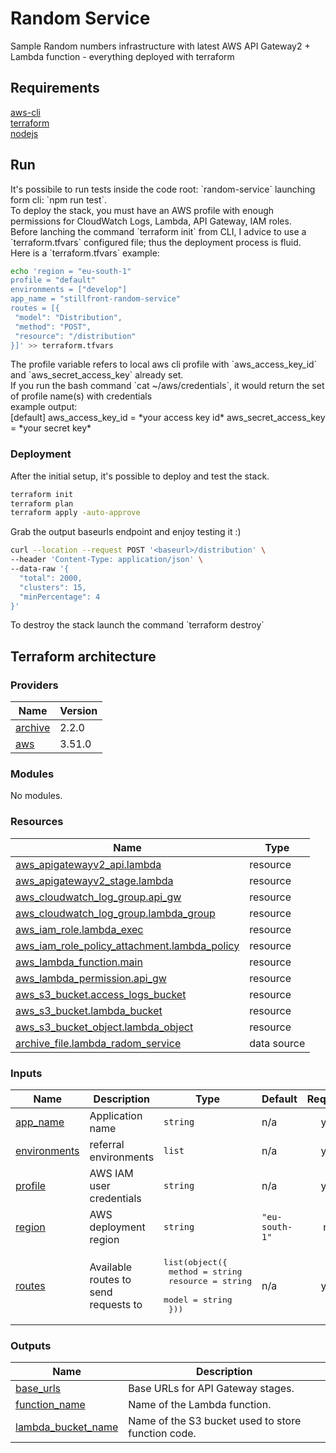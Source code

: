 # Random Service

Sample Random numbers infrastructure with latest AWS API Gateway2 + Lambda function - everything deployed with terraform

## Requirements

[aws-cli](https://docs.aws.amazon.com/cli/latest/userguide/install-cliv2.html)<br>
[terraform](https://learn.hashicorp.com/tutorials/terraform/install-cli)<br>
[nodejs](https://nodejs.org/it/download/current/)

## Run

<p>It's possibile to run tests inside the code root: `random-service` launching form cli: `npm run test`.<br>
To deploy the stack, you must have an AWS profile with enough permissions for CloudWatch Logs, Lambda, API Gateway, IAM roles.<br>
Before lanching the command `terraform init` from CLI, I advice to use a `terraform.tfvars` configured file; thus the deployment process is fluid.<br>
Here is a `terraform.tfvars` example:<br></p>

```bash
echo 'region = "eu-south-1"
profile = "default"
environments = ["develop"]
app_name = "stillfront-random-service"
routes = [{
 "model": "Distribution", 
 "method": "POST",
 "resource": "/distribution"
}]' >> terraform.tfvars
```

<p>The profile variable refers to local aws cli profile with `aws_access_key_id` and `aws_secret_access_key` already set.<br>
If you run the bash command `cat ~/aws/credentials`, it would return the set of profile name(s) with credentials<br>
example output:<br>
[default]
aws_access_key_id = *your access key id*
aws_secret_access_key = *your secret key*</p>

### Deployment

<p>After the initial setup, it's possible to deploy and test the stack.</p>

```bash
terraform init
terraform plan
terraform apply -auto-approve
```

<p>Grab the output baseurls endpoint and enjoy testing it :)<p>

```bash
curl --location --request POST '<baseurl>/distribution' \
--header 'Content-Type: application/json' \
--data-raw '{ 
  "total": 2000,
  "clusters": 15,
  "minPercentage": 4
}'
```

<p>To destroy the stack launch the command `terraform destroy`</p>

## Terraform architecture

### Providers

| Name | Version |
|------|---------|
| <a name="provider_archive"></a> [archive](#provider\_archive) | 2.2.0 |
| <a name="provider_aws"></a> [aws](#provider\_aws) | 3.51.0 |

### Modules

No modules.

### Resources

| Name | Type |
|------|------|
| [aws_apigatewayv2_api.lambda](https://registry.terraform.io/providers/hashicorp/aws/latest/docs/resources/apigatewayv2_api) | resource |
| [aws_apigatewayv2_stage.lambda](https://registry.terraform.io/providers/hashicorp/aws/latest/docs/resources/apigatewayv2_stage) | resource |
| [aws_cloudwatch_log_group.api_gw](https://registry.terraform.io/providers/hashicorp/aws/latest/docs/resources/cloudwatch_log_group) | resource |
| [aws_cloudwatch_log_group.lambda_group](https://registry.terraform.io/providers/hashicorp/aws/latest/docs/resources/cloudwatch_log_group) | resource |
| [aws_iam_role.lambda_exec](https://registry.terraform.io/providers/hashicorp/aws/latest/docs/resources/iam_role) | resource |
| [aws_iam_role_policy_attachment.lambda_policy](https://registry.terraform.io/providers/hashicorp/aws/latest/docs/resources/iam_role_policy_attachment) | resource |
| [aws_lambda_function.main](https://registry.terraform.io/providers/hashicorp/aws/latest/docs/resources/lambda_function) | resource |
| [aws_lambda_permission.api_gw](https://registry.terraform.io/providers/hashicorp/aws/latest/docs/resources/lambda_permission) | resource |
| [aws_s3_bucket.access_logs_bucket](https://registry.terraform.io/providers/hashicorp/aws/latest/docs/resources/s3_bucket) | resource |
| [aws_s3_bucket.lambda_bucket](https://registry.terraform.io/providers/hashicorp/aws/latest/docs/resources/s3_bucket) | resource |
| [aws_s3_bucket_object.lambda_object](https://registry.terraform.io/providers/hashicorp/aws/latest/docs/resources/s3_bucket_object) | resource |
| [archive_file.lambda_radom_service](https://registry.terraform.io/providers/hashicorp/archive/latest/docs/data-sources/file) | data source |

### Inputs

| Name | Description | Type | Default | Required |
|------|-------------|------|---------|:--------:|
| <a name="input_app_name"></a> [app\_name](#input\_app\_name) | Application name | `string` | n/a | yes |
| <a name="input_environments"></a> [environments](#input\_environments) | referral environments | `list` | n/a | yes |
| <a name="input_profile"></a> [profile](#input\_profile) | AWS IAM user credentials | `string` | n/a | yes |
| <a name="input_region"></a> [region](#input\_region) | AWS deployment region | `string` | `"eu-south-1"` | no |
| <a name="input_routes"></a> [routes](#input\_routes) | Available routes to send requests to | <pre>list(object({<br>  method = string<br>  resource = string<br>  model = string<br> }))</pre> | n/a | yes |

### Outputs

| Name | Description |
|------|-------------|
| <a name="output_base_urls"></a> [base\_urls](#output\_base\_urls) | Base URLs for API Gateway stages. |
| <a name="output_function_name"></a> [function\_name](#output\_function\_name) | Name of the Lambda function. |
| <a name="output_lambda_bucket_name"></a> [lambda\_bucket\_name](#output\_lambda\_bucket\_name) | Name of the S3 bucket used to store function code. |